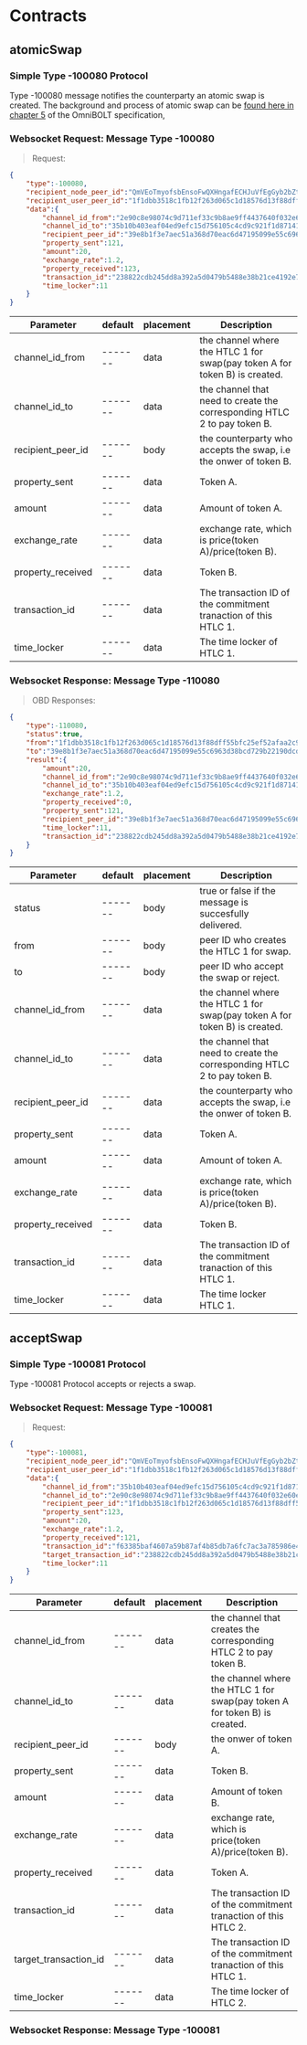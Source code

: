 # Contracts

## atomicSwap

### Simple Type -100080 Protocol

Type -100080 message notifies the counterparty an atomic swap is created. The background and process of atomic swap can be [found here in chapter 5](https://github.com/omnilaboratory/OmniBOLT-spec/blob/master/OmniBOLT-05-Atomic-Swap-among-Channels.md#omnibolt-5-atomic-swap-protocol-among-channels) of the OmniBOLT specification, 

### Websocket Request: Message Type -100080

> Request:

```json
{
    "type":-100080,
    "recipient_node_peer_id":"QmVEoTmyofsbEnsoFwQXHngafECHJuVfEgGyb2bZtyiont",
	"recipient_user_peer_id":"1f1dbb3518c1fb12f263d065c1d18576d13f88dff55bfc25ef52afaa2c97a5d2",
    "data":{
        "channel_id_from":"2e90c8e98074c9d711ef33c9b8ae9ff4437640f032e60ecf5626a4ca9b432b02",
        "channel_id_to":"35b10b403eaf04ed9efc15d756105c4cd9c921f1d871411eda54d499409ec8e8",
        "recipient_peer_id":"39e8b1f3e7aec51a368d70eac6d47195099e55c6963d38bcd729b22190dcdae0 ",
        "property_sent":121,
        "amount":20,
        "exchange_rate":1.2,
        "property_received":123,
        "transaction_id":"238822cdb245dd8a392a5d0479b5488e38b21ce4192e77fa03f408796037d88e",
        "time_locker":11
    }
}
```

Parameter | default | placement | Description
--------- | ------- | --------- | ------------
channel_id_from    | ------- |   data    | the channel where the HTLC 1 for swap(pay token A for token B) is created.
channel_id_to      | ------- |   data    | the channel that need to create the corresponding HTLC 2 to pay token B.
recipient_peer_id        | ------- |   body    | the counterparty who accepts the swap, i.e the onwer of token B.
property_sent      | ------- |   data  | Token A.
amount             | ------- |   data  | Amount of token A.
exchange_rate      | ------- |   data  | exchange rate, which is price(token A)/price(token B).
property_received  | ------- |   data  | Token B.
transaction_id     | ------- |   data  | The transaction ID of the commitment tranaction of this HTLC 1.
time_locker        | ------- |   data  | The time locker of HTLC 1.


### Websocket Response: Message Type -110080

> OBD Responses:

```json
{
    "type":-110080,
    "status":true,
    "from":"1f1dbb3518c1fb12f263d065c1d18576d13f88dff55bfc25ef52afaa2c97a5d2",
    "to":"39e8b1f3e7aec51a368d70eac6d47195099e55c6963d38bcd729b22190dcdae0",
    "result":{
        "amount":20,
        "channel_id_from":"2e90c8e98074c9d711ef33c9b8ae9ff4437640f032e60ecf5626a4ca9b432b02",
        "channel_id_to":"35b10b403eaf04ed9efc15d756105c4cd9c921f1d871411eda54d499409ec8e8",
        "exchange_rate":1.2,
        "property_received":0,
        "property_sent":121,
        "recipient_peer_id":"39e8b1f3e7aec51a368d70eac6d47195099e55c6963d38bcd729b22190dcdae0",
        "time_locker":11,
        "transaction_id":"238822cdb245dd8a392a5d0479b5488e38b21ce4192e77fa03f408796037d88e"
    }
}
```

Parameter | default | placement | Description
--------- | ------- | --------- | ------------
status    | ------- |   body    | true or false if the message is succesfully delivered.
from      | ------- |   body    | peer ID who creates the HTLC 1 for swap.
to      | ------- |   body    | peer ID who accept the swap or reject.
channel_id_from    | ------- |   data    | the channel where the HTLC 1 for swap(pay token A for token B) is created.
channel_id_to      | ------- |   data    | the channel that need to create the corresponding HTLC 2 to pay token B.
recipient_peer_id        | ------- |   data    | the counterparty who accepts the swap, i.e the onwer of token B.
property_sent      | ------- |   data  | Token A.
amount             | ------- |   data  | Amount of token A.
exchange_rate      | ------- |   data  | exchange rate, which is price(token A)/price(token B).
property_received  | ------- |   data  | Token B.
transaction_id     | ------- |   data  | The transaction ID of the commitment tranaction of this HTLC 1.
time_locker        | ------- |   data  | The time locker HTLC 1. 


## acceptSwap

### Simple Type -100081 Protocol

Type -100081 Protocol accepts or rejects a swap.

### Websocket Request: Message Type -100081

> Request:

```json
{
    "type":-100081,
    "recipient_node_peer_id":"QmVEoTmyofsbEnsoFwQXHngafECHJuVfEgGyb2bZtyiont",
	"recipient_user_peer_id":"1f1dbb3518c1fb12f263d065c1d18576d13f88dff55bfc25ef52afaa2c97a5d2",
    "data":{
        "channel_id_from":"35b10b403eaf04ed9efc15d756105c4cd9c921f1d871411eda54d499409ec8e8",
        "channel_id_to":"2e90c8e98074c9d711ef33c9b8ae9ff4437640f032e60ecf5626a4ca9b432b02",
        "recipient_peer_id":"1f1dbb3518c1fb12f263d065c1d18576d13f88dff55bfc25ef52afaa2c97a5d2",
        "property_sent":123,
        "amount":20,
        "exchange_rate":1.2,
        "property_received":121,
        "transaction_id":"f63385baf4607a59b87af4b85db7a6fc7ac3a785986e4ebd7fc008610335dfcc",
        "target_transaction_id":"238822cdb245dd8a392a5d0479b5488e38b21ce4192e77fa03f408796037d88e",
        "time_locker":11
    }
}
```

Parameter | default | placement | Description
--------- | ------- | --------- | ------------
channel_id_from    | ------- |   data    | the channel that creates the corresponding HTLC 2 to pay token B.
channel_id_to      | ------- |   data    | the channel where the HTLC 1 for swap(pay token A for token B) is created.
recipient_peer_id        | ------- |   body    | the onwer of token A.
property_sent      | ------- |   data  | Token B.
amount             | ------- |   data  | Amount of token B.
exchange_rate      | ------- |   data  | exchange rate, which is price(token A)/price(token B).
property_received  | ------- |   data  | Token A.
transaction_id     | ------- |   data  | The transaction ID of the commitment tranaction of this HTLC 2.
target_transaction_id | ------- |   data  | The transaction ID of the commitment tranaction of this HTLC 1.
time_locker        | ------- |   data  | The time locker of HTLC 2.


### Websocket Response: Message Type -100081

